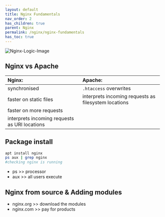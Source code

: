 ```yaml
---
layout: default    
title: Nginx Fundamentals
nav_order: 2
has_children: true
parent: Nginx
permalink: /nginx/nginx-fundamentals
has_toc: true
---
```


![Nginx-Logic-Image](../../assets/images/nginx/nginx.png)

## Nginx vs Apache 


| **Nginx:**                                    | **Apache:**                                          |
| :-------------------------------------------- | :--------------------------------------------------- |
| synchronised                                  | `.htaccess` overwrites                               |
| faster on static files                        | interprets incoming requests as filesystem locations |
| faster on more requests                       |                                                      |
| interprets incoming requests as URI locations |                                                      |


## Package install 
```bash
apt install nginx
ps aux | grep nginx
#checking nginx is running 
```
* ps >> processor 
* aux >> all users execute 

## Nginx from source & Adding modules 
* nginx.org >> download the modules 
* nginx.com >> pay for products 